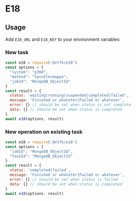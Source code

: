# E18

## Usage

Add `E18_URL` and `E18_KEY` to your environment variables

### New task

```javascript
const e18 = require('@vtfk/e18')
const options = {
  "system": "p360",
  "method": "SyncElevmappe",
  "jobId": "MongoDB_ObjectId"
}
const result = {
  status: 'waiting|running|suspended|completed|failed',
  message: 'Finished or whateter|Failed or whatever',
  error: {} // should be set when status is not complete
  data: {} // should be set when status is completed
}
await e18(options, result)
```

### New operation on existing task

```javascript
const e18 = require('@vtfk/e18')
const options = {
  "jobId": "MongoDB_ObjectId",
  "taskId": "MongoDB_ObjectId"
}
const result = {
  status: 'completed|failed',
  message: 'Finished or whateter|Failed or whatever',
  error: {} // should be set when status is failed
  data: {} // should be set when status is completed
}
await e18(options, result)
```
